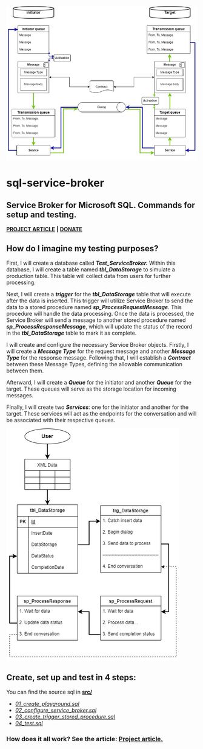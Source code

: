 ![application](https://github.com/mortylen/sql-service-broker/blob/main/img/sbdiagram-anim.gif?raw=true)

# sql-service-broker
## Service Broker for Microsoft SQL. Commands for setup and testing.

**[PROJECT ARTICLE](https://mortylen.hashnode.dev/sql-service-broker-my-first-steps)**
**|**
**[DONATE](https://mortylen.hashnode.dev/contact)**

## How do I imagine my testing purposes?

First, I will create a database called ***Test\_ServiceBroker.*** Within this database, I will create a table named ***tbl\_DataStorage*** to simulate a production table. This table will collect data from users for further processing.

Next, I will create a ***trigger*** for the ***tbl\_DataStorage*** table that will execute after the data is inserted. This trigger will utilize Service Broker to send the data to a stored procedure named ***sp\_ProcessRequestMessage***. This procedure will handle the data processing. Once the data is processed, the Service Broker will send a message to another stored procedure named ***sp\_ProcessResponseMessage***, which will update the status of the record in the ***tbl\_DataStorage*** table to mark it as complete.

I will create and configure the necessary Service Broker objects. Firstly, I will create a ***Message Type*** for the request message and another ***Message Type*** for the response message. Following that, I will establish a ***Contract*** between these Message Types, defining the allowable communication between them.

Afterward, I will create a ***Queue*** for the initiator and another ***Queue*** for the target. These queues will serve as the storage location for incoming messages.

Finally, I will create two ***Services***: one for the initiator and another for the target. These services will act as the endpoints for the conversation and will be associated with their respective queues.

![application](https://github.com/mortylen/sql-service-broker/blob/main/img/sbtest-anim.gif?raw=true)

## Create, set up and test in 4 steps:

You can find the source sql in **[src/](https://github.com/mortylen/sql-service-broker/blob/main/src/)**

- *[01_create_playground.sql](https://github.com/mortylen/sql-service-broker/blob/main/src/01_create_playground.sql)*
- *[02_configure_service_broker.sql](https://github.com/mortylen/sql-service-broker/blob/main/src/02_configure_service_broker.sql)*
- *[03_create_trigger_stored_procedure.sql](https://github.com/mortylen/sql-service-broker/blob/main/src/03_create_trigger_stored_procedure.sql)*
- *[04_test.sql](https://github.com/mortylen/sql-service-broker/blob/main/src/04_test.sql)*

### How does it all work? See the article: **[Project article.](https://mortylen.hashnode.dev/sql-service-broker-my-first-steps)**
